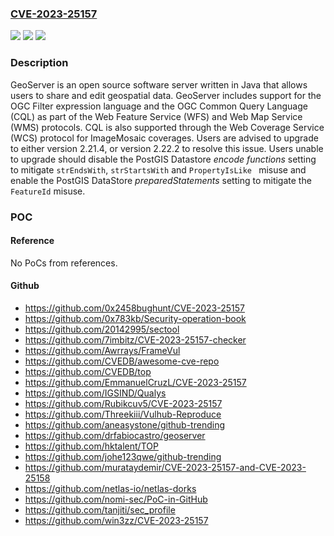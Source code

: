 ### [CVE-2023-25157](https://cve.mitre.org/cgi-bin/cvename.cgi?name=CVE-2023-25157)
![](https://img.shields.io/static/v1?label=Product&message=geoserver&color=blue)
![](https://img.shields.io/static/v1?label=Version&message=%3D%20%3E%3D%202.22.0%2C%20%3C%202.22.2%20&color=brighgreen)
![](https://img.shields.io/static/v1?label=Vulnerability&message=CWE-89%3A%20Improper%20Neutralization%20of%20Special%20Elements%20used%20in%20an%20SQL%20Command%20('SQL%20Injection')&color=brighgreen)

### Description

GeoServer is an open source software server written in Java that allows users to share and edit geospatial data. GeoServer includes support for the OGC Filter expression language and the OGC Common Query Language (CQL) as part of the Web Feature Service (WFS) and Web Map Service (WMS) protocols. CQL is also supported through the Web Coverage Service (WCS) protocol for ImageMosaic coverages. Users are advised to upgrade to either version 2.21.4, or version 2.22.2 to resolve this issue. Users unable to upgrade should disable the PostGIS Datastore *encode functions* setting to mitigate ``strEndsWith``, ``strStartsWith`` and ``PropertyIsLike `` misuse and enable the PostGIS DataStore *preparedStatements* setting to mitigate the ``FeatureId`` misuse.

### POC

#### Reference
No PoCs from references.

#### Github
- https://github.com/0x2458bughunt/CVE-2023-25157
- https://github.com/0x783kb/Security-operation-book
- https://github.com/20142995/sectool
- https://github.com/7imbitz/CVE-2023-25157-checker
- https://github.com/Awrrays/FrameVul
- https://github.com/CVEDB/awesome-cve-repo
- https://github.com/CVEDB/top
- https://github.com/EmmanuelCruzL/CVE-2023-25157
- https://github.com/IGSIND/Qualys
- https://github.com/Rubikcuv5/CVE-2023-25157
- https://github.com/Threekiii/Vulhub-Reproduce
- https://github.com/aneasystone/github-trending
- https://github.com/drfabiocastro/geoserver
- https://github.com/hktalent/TOP
- https://github.com/johe123qwe/github-trending
- https://github.com/murataydemir/CVE-2023-25157-and-CVE-2023-25158
- https://github.com/netlas-io/netlas-dorks
- https://github.com/nomi-sec/PoC-in-GitHub
- https://github.com/tanjiti/sec_profile
- https://github.com/win3zz/CVE-2023-25157

